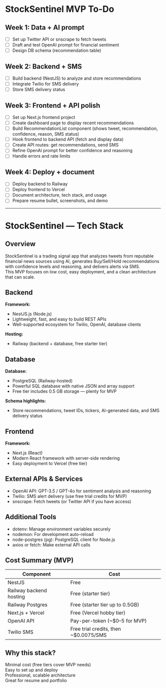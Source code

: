 # StockSentinel MVP To-Do

## Week 1: Data + AI prompt

- [ ] Set up Twitter API or snscrape to fetch tweets
- [ ] Draft and test OpenAI prompt for financial sentiment
- [ ] Design DB schema (recommendation table)

## Week 2: Backend + SMS

- [ ] Build backend (NestJS) to analyze and store recommendations
- [ ] Integrate Twilio for SMS delivery
- [ ] Store SMS delivery status

## Week 3: Frontend + API polish

- [ ] Set up Next.js frontend project
- [ ] Create dashboard page to display recent recommendations
- [ ] Build RecommendationList component (shows tweet, recommendation, confidence, reason, SMS status)
- [ ] Hook frontend to backend API (fetch and display data)
- [ ] Create API routes: get recommendations, send SMS
- [ ] Refine OpenAI prompt for better confidence and reasoning
- [ ] Handle errors and rate limits

## Week 4: Deploy + document

- [ ] Deploy backend to Railway
- [ ] Deploy frontend to Vercel
- [ ] Document architecture, tech stack, and usage
- [ ] Prepare resume bullet, screenshots, and demo

---

# StockSentinel — Tech Stack

## Overview

StockSentinel is a trading signal app that analyzes tweets from reputable financial news sources using AI, generates Buy/Sell/Hold recommendations with confidence levels and reasoning, and delivers alerts via SMS.  
This MVP focuses on low cost, easy deployment, and a clean architecture that can scale.

## Backend

**Framework:**

- NestJS.js (Node.js)
- Lightweight, fast, and easy to build REST APIs
- Well-supported ecosystem for Twilio, OpenAI, database clients

**Hosting:**

- Railway (backend + database, free starter tier)

## Database

**Database:**

- PostgreSQL (Railway-hosted)
- Powerful SQL database with native JSON and array support
- Free tier includes 0.5 GB storage — plenty for MVP

**Schema highlights:**

- Store recommendations, tweet IDs, tickers, AI-generated data, and SMS delivery status

## Frontend

**Framework:**

- Next.js (React)
- Modern React framework with server-side rendering
- Easy deployment to Vercel (free tier)

## External APIs & Services

- OpenAI API: GPT-3.5 / GPT-4o for sentiment analysis and reasoning
- Twilio: SMS alert delivery (use free trial credits for MVP)
- snscrape: Fetch tweets (or Twitter API if you have access)

## Additional Tools

- dotenv: Manage environment variables securely
- nodemon: For development auto-reload
- node-postgres (pg): PostgreSQL client for Node.js
- axios or fetch: Make external API calls

## Cost Summary (MVP)

| Component               | Cost                                  |
| ----------------------- | ------------------------------------- |
| NestJS                  | Free                                  |
| Railway backend hosting | Free (starter tier)                   |
| Railway Postgres        | Free (starter tier up to 0.5GB)       |
| Next.js + Vercel        | Free (Vercel hobby tier)              |
| OpenAI API              | Pay-per-token (~$0–5 for MVP)         |
| Twilio SMS              | Free trial credits, then ~$0.0075/SMS |

## Why this stack?

Minimal cost (free tiers cover MVP needs)  
Easy to set up and deploy  
Professional, scalable architecture  
Great for resume and portfolio
